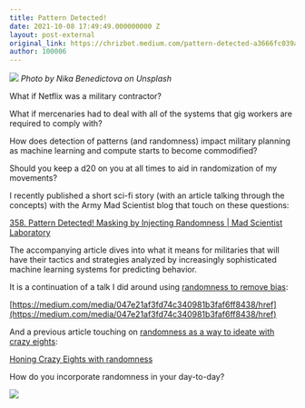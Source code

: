 ```yaml
---
title: Pattern Detected!
date: 2021-10-08 17:49:49.000000000 Z
layout: post-external
original_link: https://chrizbot.medium.com/pattern-detected-a3666fc039af?source=rss-ba6349c9c628------2
author: 100006
---
```


![](https://cdn-images-1.medium.com/max/1024/1*FwqPJeZJXcgskVyh_eINsw.jpeg)
_Photo by Nika Benedictova on Unsplash_

What if Netflix was a military contractor?

What if mercenaries had to deal with all of the systems that gig workers are required to comply with?

How does detection of patterns (and randomness) impact military planning as machine learning and compute starts to become commodified?

Should you keep a d20 on you at all times to aid in randomization of my movements?

I recently published a short sci-fi story (with an article talking through the concepts) with the Army Mad Scientist blog that touch on these questions:

[358. Pattern Detected! Masking by Injecting Randomness | Mad Scientist Laboratory](https://madsciblog.tradoc.army.mil/358-pattern-detected-masking-by-injecting-randomness/)

The accompanying article dives into what it means for militaries that will have their tactics and strategies analyzed by increasingly sophisticated machine learning systems for predicting behavior.

It is a continuation of a talk I did around using [randomness to remove bias](https://www.youtube.com/watch?v=s963moEQv4E&list=PLTR1CgetbclHfZvNAR8BTCpA5Hz9qFxqf&index=18):

[https://medium.com/media/047e21af3fd74c340981b3faf6ff8438/href](https://medium.com/media/047e21af3fd74c340981b3faf6ff8438/href)

And a previous article touching on [randomness as a way to ideate with crazy eights](https://uxdesign.cc/honing-crazy-eights-with-randomness-1c8100b94824):

[Honing Crazy Eights with randomness](https://uxdesign.cc/honing-crazy-eights-with-randomness-1c8100b94824)

How do you incorporate randomness in your day-to-day?

 ![](https://medium.com/_/stat?event=post.clientViewed&referrerSource=full_rss&postId=a3666fc039af)
